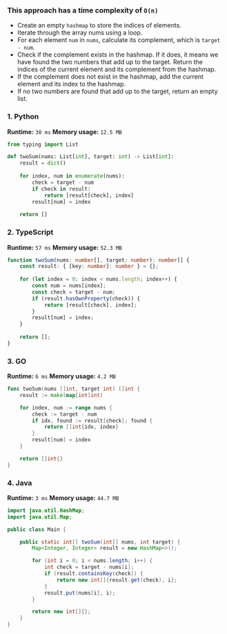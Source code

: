 ### This approach has a time complexity of `O(n)`


- Create an empty `hashmap` to store the indices of elements.
- Iterate through the array nums using a loop.
- For each element `num` in `nums`, calculate its complement, which is `target - num`.
- Check if the complement exists in the hashmap. If it does, it means we have found the two numbers that add up to the target. Return the indices of the current element and its complement from the hashmap.
- If the complement does not exist in the hashmap, add the current element and its index to the hashmap.
- If no two numbers are found that add up to the target, return an empty list.


### 1. Python

**Runtime:** `30 ms`
**Memory usage:** `12.5 MB`

``` python
from typing import List

def twoSum(nums: List[int], target: int) -> List[int]:
    result = dict()
    
    for index, num in enumerate(nums):
        check = target - num
        if check in result:
            return [result[check], index]
        result[num] = index
        
    return []
```

### 2. TypeScript

**Runtime:** `57 ms`
**Memory usage:** `52.3 MB`

``` typescript
function twoSum(nums: number[], target: number): number[] {
    const result: { [key: number]: number } = {};
    
    for (let index = 0; index < nums.length; index++) {
        const num = nums[index];
        const check = target - num;
        if (result.hasOwnProperty(check)) {
            return [result[check], index];
        }
        result[num] = index;
    }
    
    return [];
}
```

### 3. GO

**Runtime:** `6 ms`
**Memory usage:** `4.2 MB`

``` go
func twoSum(nums []int, target int) []int {
	result := make(map[int]int)

	for index, num := range nums {
		check := target - num
		if idx, found := result[check]; found {
			return []int{idx, index}
		}
		result[num] = index
	}

	return []int{}
}
```

### 4. Java

**Runtime:** `3 ms`
**Memory usage:** `44.7 MB`

``` java
import java.util.HashMap;
import java.util.Map;

public class Main {

    public static int[] twoSum(int[] nums, int target) {
        Map<Integer, Integer> result = new HashMap<>();

        for (int i = 0; i < nums.length; i++) {
            int check = target - nums[i];
            if (result.containsKey(check)) {
                return new int[]{result.get(check), i};
            }
            result.put(nums[i], i);
        }

        return new int[]{};
    }
}
```
